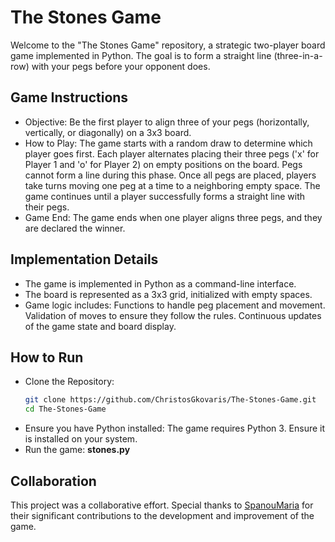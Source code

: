 # The Stones Game
Welcome to the "The Stones Game" repository, a strategic two-player board game implemented in Python. The goal is to form a straight line (three-in-a-row) with
your pegs before your opponent does.


## Game Instructions
- Objective: Be the first player to align three of your pegs (horizontally, vertically, or diagonally) on a 3x3 board.
- How to Play: The game starts with a random draw to determine which player goes first. Each player alternates placing their three
  pegs ('x' for Player 1 and 'o' for Player 2) on empty positions on the board. Pegs 
  cannot form a line during this phase. Once all pegs are placed, players take turns moving one peg at a time to a neighboring empty space. The game continues until a player successfully forms a straight
  line with their pegs.
- Game End: The game ends when one player aligns three pegs, and they are declared the winner.


## Implementation Details
- The game is implemented in Python as a command-line interface.
- The board is represented as a 3x3 grid, initialized with empty spaces.
- Game logic includes: Functions to handle peg placement and movement. Validation of moves to ensure they follow the rules. Continuous updates of the game
  state and board display.


## How to Run
- Clone the Repository:
  ```bash
  git clone https://github.com/ChristosGkovaris/The-Stones-Game.git
  cd The-Stones-Game
- Ensure you have Python installed: The game requires Python 3. Ensure it is installed on your system.
- Run the game: **stones.py**


## Collaboration
This project was a collaborative effort. Special thanks to [SpanouMaria](https://github.com/SpanouMaria) for their significant contributions to the development and improvement of the game.
